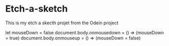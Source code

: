 # Etch-a-sketch
This is my etch a skecth projet from the Odein project


let mouseDown = false
document.body.onmousedown = () => (mouseDown = true)
document.body.onmouseup = () => (mouseDown = false)